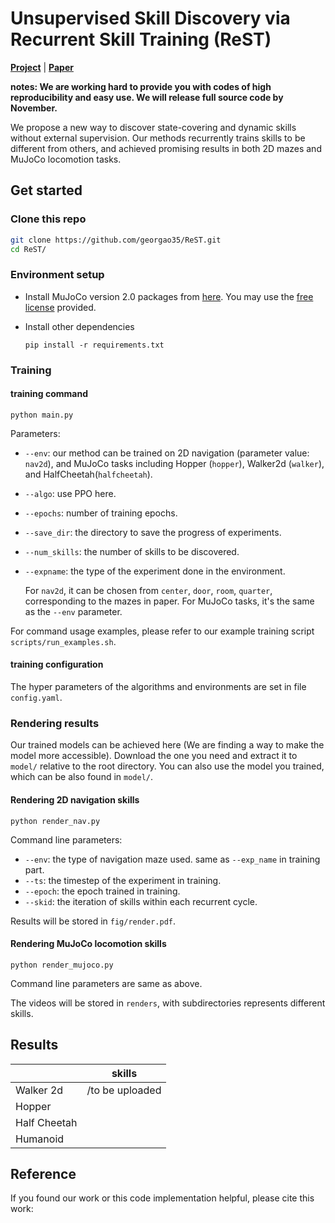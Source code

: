 # Unsupervised Skill Discovery via Recurrent Skill Training (ReST)

 [**Project**](https://sites.google.com/view/neurips22-rest/home) | [**Paper**](https://arxiv.org/) 

**notes: We are working hard to provide you with codes of high reproducibility and easy use. We will release full source code by November.**

We propose a new way to discover state-covering and dynamic skills without external supervision. Our methods recurrently trains skills to be different from others, and achieved promising results in both 2D mazes and MuJoCo locomotion tasks. 

## Get started

### Clone this repo

```bash
git clone https://github.com/georgao35/ReST.git
cd ReST/
```

### Environment setup

- Install MuJoCo version 2.0 packages from [here](https://www.roboti.us/download.html). You may use the [free license](https://www.roboti.us/license.html) provided.

- Install other dependencies

  `pip install -r requirements.txt`

### Training

#### training command

`python main.py`

Parameters:

- `--env`: our method can be trained on 2D navigation (parameter value: `nav2d`), and MuJoCo tasks including Hopper (`hopper`), Walker2d (`walker`), and HalfCheetah(`halfcheetah`).

- `--algo`: use PPO here.

- `--epochs`: number of training epochs.

- `--save_dir`: the directory to save the progress of experiments.

- `--num_skills`: the number of skills to be discovered.

- `--expname`: the type of the experiment done in the environment. 

  For `nav2d`, it can be chosen from `center`, `door`, `room`, `quarter`, corresponding to the mazes in paper. For MuJoCo tasks, it's the same as the `--env` parameter.

For command usage examples, please refer to our example training script `scripts/run_examples.sh`.

#### training configuration

The hyper parameters of the algorithms and environments are set in file `config.yaml`.

### Rendering results

Our trained models can be achieved here (We are finding a way to make the model more accessible). Download the one you need and extract it to `model/` relative to the root directory. You can also use the model you trained, which can be also found in `model/`.

#### Rendering 2D navigation skills

`python render_nav.py`

Command line parameters:

- `--env`: the type of navigation maze used. same as `--exp_name` in training part.
- `--ts`: the timestep of the experiment in training.
- `--epoch`: the epoch trained in training.
- `--skid`: the iteration of skills within each recurrent cycle.

Results will be stored in `fig/render.pdf`.

#### Rendering MuJoCo locomotion skills

`python render_mujoco.py`

Command line parameters are same as above. 

The videos will be stored in `renders`, with  subdirectories represents different skills.

## Results

|              | skills          |
| ------------ | --------------- |
| Walker 2d    | /to be uploaded |
| Hopper       |                 |
| Half Cheetah |                 |
| Humanoid     |                 |

## Reference

If you found our work or this code implementation helpful, please cite this work:

```

```

